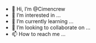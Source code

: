 - 👋 Hi, I’m @Cimencrew
- 👀 I’m interested in ...
- 🌱 I’m currently learning ...
- 💞️ I’m looking to collaborate on ...
- 📫 How to reach me ...

<!---
Cimencrew/Cimencrew is a ✨ special ✨ repository because its `README.md` (this file) appears on your GitHub profile.
You can click the Preview link to take a look at your changes.
--->
